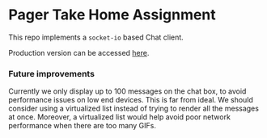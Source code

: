 # Pager Take Home Assignment

This repo implements a `socket-io` based Chat client.

Production version can be accessed [here](https://lucas-chat-pager.web.app).

### Future improvements

Currently we only display up to 100 messages on the chat box, to avoid performance issues on low end devices.
This is far from ideal. We should consider using a virtualized list instead of trying to render all the messages at once.
Moreover, a virtualized list would help avoid poor network performance when there are too many GIFs.
